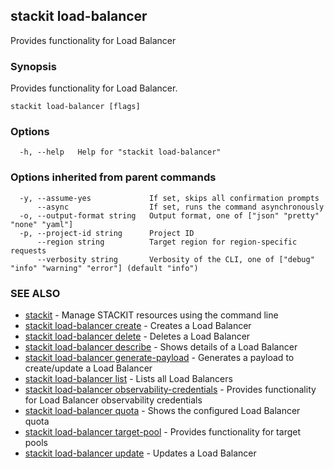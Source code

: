 ## stackit load-balancer

Provides functionality for Load Balancer

### Synopsis

Provides functionality for Load Balancer.

```
stackit load-balancer [flags]
```

### Options

```
  -h, --help   Help for "stackit load-balancer"
```

### Options inherited from parent commands

```
  -y, --assume-yes             If set, skips all confirmation prompts
      --async                  If set, runs the command asynchronously
  -o, --output-format string   Output format, one of ["json" "pretty" "none" "yaml"]
  -p, --project-id string      Project ID
      --region string          Target region for region-specific requests
      --verbosity string       Verbosity of the CLI, one of ["debug" "info" "warning" "error"] (default "info")
```

### SEE ALSO

* [stackit](./stackit.md)	 - Manage STACKIT resources using the command line
* [stackit load-balancer create](./stackit_load-balancer_create.md)	 - Creates a Load Balancer
* [stackit load-balancer delete](./stackit_load-balancer_delete.md)	 - Deletes a Load Balancer
* [stackit load-balancer describe](./stackit_load-balancer_describe.md)	 - Shows details of a Load Balancer
* [stackit load-balancer generate-payload](./stackit_load-balancer_generate-payload.md)	 - Generates a payload to create/update a Load Balancer
* [stackit load-balancer list](./stackit_load-balancer_list.md)	 - Lists all Load Balancers
* [stackit load-balancer observability-credentials](./stackit_load-balancer_observability-credentials.md)	 - Provides functionality for Load Balancer observability credentials
* [stackit load-balancer quota](./stackit_load-balancer_quota.md)	 - Shows the configured Load Balancer quota
* [stackit load-balancer target-pool](./stackit_load-balancer_target-pool.md)	 - Provides functionality for target pools
* [stackit load-balancer update](./stackit_load-balancer_update.md)	 - Updates a Load Balancer

